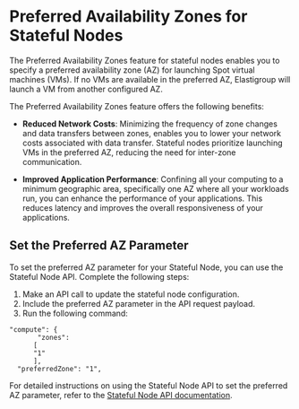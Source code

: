 # Preferred Availability Zones for Stateful Nodes

The Preferred Availability Zones feature for stateful nodes enables you to specify a preferred availability zone (AZ) for launching Spot virtual machines (VMs). If no VMs are available in the preferred AZ, Elastigroup will launch a VM from another configured AZ.

The Preferred Availability Zones feature offers the following benefits:

- **Reduced Network Costs**: Minimizing the frequency of zone changes and data transfers between zones, enables you to lower your network costs associated with data transfer. Stateful nodes prioritize launching VMs in the preferred AZ, reducing the need for inter-zone communication.

- **Improved Application Performance**: Confining all your computing to a minimum geographic area, specifically one AZ where all your workloads run, you can enhance the performance of your applications. This reduces latency and improves the overall responsiveness of your applications.

## Set the Preferred AZ Parameter

To set the preferred AZ parameter for your Stateful Node, you can use the Stateful Node API. Complete the following steps:

1. Make an API call to update the stateful node configuration.
2. Include the preferred AZ parameter in the API request payload.
3. Run the following command:

```
"compute": {
       "zones":
      [
      "1"
      ],
  "preferredZone": "1",
```

For detailed instructions on using the Stateful Node API to set the preferred AZ parameter, refer to the [Stateful Node API documentation](https://docs.spot.io/api/#tag/Elastigroup-Azure-Spot-VMs).
